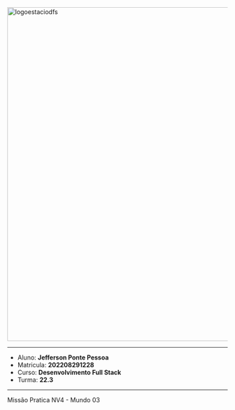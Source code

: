 <img width="762" alt="logoestaciodfs" src="https://user-images.githubusercontent.com/104142117/204535322-571ae0a5-b475-4441-83b2-06ba02d9930d.png">

---

- Aluno: **Jefferson Ponte Pessoa**
- Matricula: **202208291228**
- Curso: **Desenvolvimento Full Stack**
- Turma: **22.3**

---

Missão Pratica NV4 - Mundo 03

## 